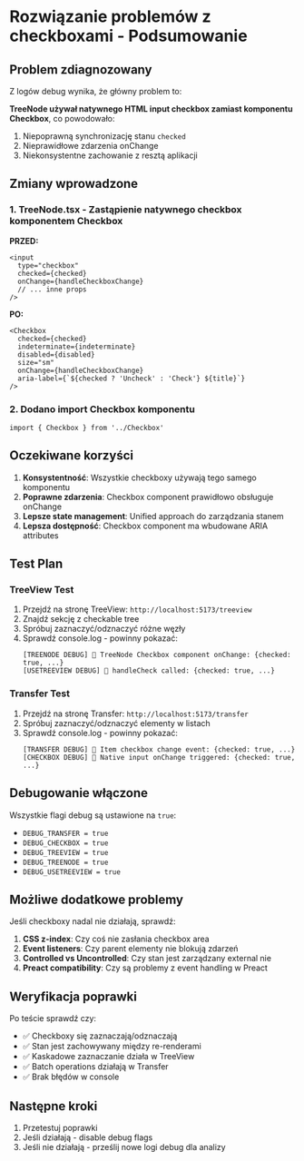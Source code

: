 # Rozwiązanie problemów z checkboxami - Podsumowanie

## Problem zdiagnozowany

Z logów debug wynika, że główny problem to:

**TreeNode używał natywnego HTML input checkbox zamiast komponentu Checkbox**, co powodowało:
1. Niepoprawną synchronizację stanu `checked`
2. Nieprawidłowe zdarzenia onChange
3. Niekonsystentne zachowanie z resztą aplikacji

## Zmiany wprowadzone

### 1. TreeNode.tsx - Zastąpienie natywnego checkbox komponentem Checkbox

**PRZED:**
```tsx
<input
  type="checkbox"
  checked={checked}
  onChange={handleCheckboxChange}
  // ... inne props
/>
```

**PO:**
```tsx
<Checkbox
  checked={checked}
  indeterminate={indeterminate}
  disabled={disabled}
  size="sm"
  onChange={handleCheckboxChange}
  aria-label={`${checked ? 'Uncheck' : 'Check'} ${title}`}
/>
```

### 2. Dodano import Checkbox komponentu
```tsx
import { Checkbox } from '../Checkbox'
```

## Oczekiwane korzyści

1. **Konsystentność**: Wszystkie checkboxy używają tego samego komponentu
2. **Poprawne zdarzenia**: Checkbox component prawidłowo obsługuje onChange
3. **Lepsze state management**: Unified approach do zarządzania stanem
4. **Lepsza dostępność**: Checkbox component ma wbudowane ARIA attributes

## Test Plan

### TreeView Test
1. Przejdź na stronę TreeView: `http://localhost:5173/treeview`
2. Znajdź sekcję z checkable tree
3. Spróbuj zaznaczyć/odznaczyć różne węzły
4. Sprawdź console.log - powinny pokazać:
   ```
   [TREENODE DEBUG] 🔘 TreeNode Checkbox component onChange: {checked: true, ...}
   [USETREEVIEW DEBUG] 🔘 handleCheck called: {checked: true, ...}
   ```

### Transfer Test  
1. Przejdź na stronę Transfer: `http://localhost:5173/transfer`
2. Spróbuj zaznaczyć/odznaczyć elementy w listach
3. Sprawdź console.log - powinny pokazać:
   ```
   [TRANSFER DEBUG] 🔘 Item checkbox change event: {checked: true, ...}
   [CHECKBOX DEBUG] 🔘 Native input onChange triggered: {checked: true, ...}
   ```

## Debugowanie włączone

Wszystkie flagi debug są ustawione na `true`:
- `DEBUG_TRANSFER = true`
- `DEBUG_CHECKBOX = true` 
- `DEBUG_TREEVIEW = true`
- `DEBUG_TREENODE = true`
- `DEBUG_USETREEVIEW = true`

## Możliwe dodatkowe problemy

Jeśli checkboxy nadal nie działają, sprawdź:

1. **CSS z-index**: Czy coś nie zasłania checkbox area
2. **Event listeners**: Czy parent elementy nie blokują zdarzeń
3. **Controlled vs Uncontrolled**: Czy stan jest zarządzany external nie
4. **Preact compatibility**: Czy są problemy z event handling w Preact

## Weryfikacja poprawki

Po teście sprawdź czy:
- ✅ Checkboxy się zaznaczają/odznaczają
- ✅ Stan jest zachowywany między re-renderami  
- ✅ Kaskadowe zaznaczanie działa w TreeView
- ✅ Batch operations działają w Transfer
- ✅ Brak błędów w console

## Następne kroki

1. Przetestuj poprawki
2. Jeśli działają - disable debug flags
3. Jeśli nie działają - prześlij nowe logi debug dla analizy
